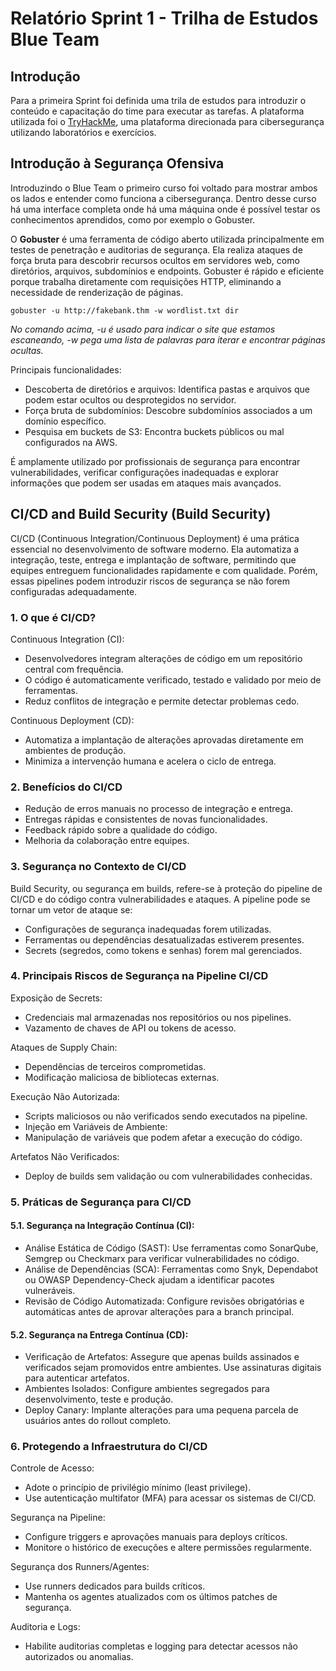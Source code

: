 # Relatório Sprint 1 - Trilha de Estudos Blue Team

## Introdução
Para a primeira Sprint foi definida uma trila de estudos para introduzir o conteúdo e capacitação do time para executar as tarefas. A plataforma utilizada foi o [TryHackMe](https://tryhackme.com/r/dashboard), uma plataforma direcionada para cibersegurança utilizando laboratórios e exercícios. 

## Introdução à Segurança Ofensiva

Introduzindo o Blue Team o primeiro curso foi voltado para mostrar ambos os lados e entender como funciona a cibersegurança. Dentro desse curso há uma interface completa onde há uma máquina onde é possível testar os conhecimentos aprendidos, como por exemplo o Gobuster.

O **Gobuster** é uma ferramenta de código aberto utilizada principalmente em testes de penetração e auditorias de segurança. Ela realiza ataques de força bruta para descobrir recursos ocultos em servidores web, como diretórios, arquivos, subdomínios e endpoints. Gobuster é rápido e eficiente porque trabalha diretamente com requisições HTTP, eliminando a necessidade de renderização de páginas.
```
gobuster -u http://fakebank.thm -w wordlist.txt dir
```
_No comando acima, -u é usado para indicar o site que estamos escaneando, -w pega uma lista de palavras para iterar e encontrar páginas ocultas._

Principais funcionalidades:
- Descoberta de diretórios e arquivos: Identifica pastas e arquivos que podem estar ocultos ou desprotegidos no servidor.
- Força bruta de subdomínios: Descobre subdomínios associados a um domínio específico.
- Pesquisa em buckets de S3: Encontra buckets públicos ou mal configurados na AWS.

É amplamente utilizado por profissionais de segurança para encontrar vulnerabilidades, verificar configurações inadequadas e explorar informações que podem ser usadas em ataques mais avançados.

## CI/CD and Build Security (Build Security)

CI/CD (Continuous Integration/Continuous Deployment) é uma prática essencial no desenvolvimento de software moderno. Ela automatiza a integração, teste, entrega e implantação de software, permitindo que equipes entreguem funcionalidades rapidamente e com qualidade. Porém, essas pipelines podem introduzir riscos de segurança se não forem configuradas adequadamente.

### 1. O que é CI/CD?

Continuous Integration (CI):
- Desenvolvedores integram alterações de código em um repositório central com frequência.
- O código é automaticamente verificado, testado e validado por meio de ferramentas.
- Reduz conflitos de integração e permite detectar problemas cedo.

Continuous Deployment (CD):
- Automatiza a implantação de alterações aprovadas diretamente em ambientes de produção.
- Minimiza a intervenção humana e acelera o ciclo de entrega.


### 2. Benefícios do CI/CD
- Redução de erros manuais no processo de integração e entrega.
- Entregas rápidas e consistentes de novas funcionalidades.
- Feedback rápido sobre a qualidade do código.
- Melhoria da colaboração entre equipes.
  
### 3. Segurança no Contexto de CI/CD
Build Security, ou segurança em builds, refere-se à proteção do pipeline de CI/CD e do código contra vulnerabilidades e ataques. A pipeline pode se tornar um vetor de ataque se:
- Configurações de segurança inadequadas forem utilizadas.
- Ferramentas ou dependências desatualizadas estiverem presentes.
- Secrets (segredos, como tokens e senhas) forem mal gerenciados.

### 4. Principais Riscos de Segurança na Pipeline CI/CD
Exposição de Secrets:
- Credenciais mal armazenadas nos repositórios ou nos pipelines.
- Vazamento de chaves de API ou tokens de acesso.

Ataques de Supply Chain:
- Dependências de terceiros comprometidas.
- Modificação maliciosa de bibliotecas externas.

Execução Não Autorizada:
- Scripts maliciosos ou não verificados sendo executados na pipeline.
- Injeção em Variáveis de Ambiente:
- Manipulação de variáveis que podem afetar a execução do código.

Artefatos Não Verificados:
- Deploy de builds sem validação ou com vulnerabilidades conhecidas.

### 5. Práticas de Segurança para CI/CD

#### 5.1. Segurança na Integração Contínua (CI):
- Análise Estática de Código (SAST): Use ferramentas como SonarQube, Semgrep ou Checkmarx para verificar vulnerabilidades no código.
- Análise de Dependências (SCA): Ferramentas como Snyk, Dependabot ou OWASP Dependency-Check ajudam a identificar pacotes vulneráveis.
- Revisão de Código Automatizada: Configure revisões obrigatórias e automáticas antes de aprovar alterações para a branch principal.

#### 5.2. Segurança na Entrega Contínua (CD):
- Verificação de Artefatos: Assegure que apenas builds assinados e verificados sejam promovidos entre ambientes. Use assinaturas digitais para autenticar artefatos.
- Ambientes Isolados: Configure ambientes segregados para desenvolvimento, teste e produção.
- Deploy Canary: Implante alterações para uma pequena parcela de usuários antes do rollout completo.

### 6. Protegendo a Infraestrutura do CI/CD
Controle de Acesso:
- Adote o princípio de privilégio mínimo (least privilege).
- Use autenticação multifator (MFA) para acessar os sistemas de CI/CD.

Segurança na Pipeline:
- Configure triggers e aprovações manuais para deploys críticos.
- Monitore o histórico de execuções e altere permissões regularmente.

Segurança dos Runners/Agentes:
- Use runners dedicados para builds críticos.
- Mantenha os agentes atualizados com os últimos patches de segurança.

Auditoria e Logs:
- Habilite auditorias completas e logging para detectar acessos não autorizados ou anomalias.
